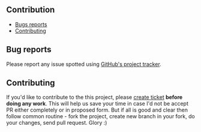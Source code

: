 
## Contribution ##

 * [Bugs reports](#bug-reports)
 * [Contributing](#contributing)

## Bug reports ##

 Please report any issue spotted using [GitHub's project tracker](https://github.com/MarcinOrlowski/dhunter/issues).

## Contributing ##

 If you'd like to contribute to the this project, please [create ticket](https://github.com/MarcinOrlowski/dhunter/issues)
 **before doing any work**. This will help us save your time in case I'd not be accept PR either completely or in 
 proposed form. But if all is good and clear then follow common routine - fork the project, create new branch in your 
 fork, do your changes, send pull request. Glory :)
